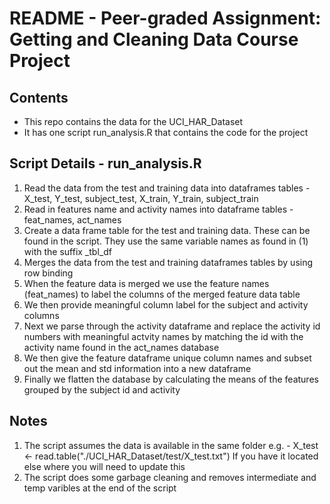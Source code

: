 # README - Peer-graded Assignment: Getting and Cleaning Data Course Project

 
## Contents
- This repo contains the data for the UCI_HAR_Dataset
- It has one script run_analysis.R that contains the code for the project



## Script Details - run_analysis.R
1. Read the data from the test and training data into dataframes tables - X_test, Y_test, subject_test, X_train, Y_train, subject_train
2. Read in features name and activity names into dataframe tables - feat_names, act_names
3. Create a data frame table for the test and training data. These can be found in the script. They use the same variable names as found in (1) with the suffix _tbl_df
4. Merges the data from the test and training dataframes tables by using row binding
5. When the feature data is merged we use the feature names (feat_names) to label the columns of the merged feature data table
6. We then provide meaningful column label for the subject and activity columns
7. Next we parse through the activity dataframe and replace the activity id numbers with meaningful actvity names by matching the id with the activity name found in the act_names database
8. We then give the feature dataframe unique column names and subset out the mean and std information into a new dataframe
9. Finally we flatten the database by calculating the means of the features grouped by the subject id and activity  



## Notes
1. The script assumes the data is available in the same folder
   e.g. - X_test <- read.table("./UCI_HAR_Dataset/test/X_test.txt")
   If you have it located else where you will need to update this
2. The script does some garbage cleaning and removes intermediate and temp 
   varibles at the end of the script

